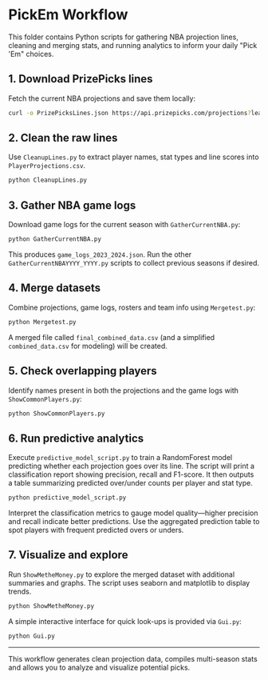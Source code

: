 # PickEm Workflow

This folder contains Python scripts for gathering NBA projection lines, cleaning and merging stats, and running analytics to inform your daily "Pick 'Em" choices.

## 1. Download PrizePicks lines
Fetch the current NBA projections and save them locally:

```bash
curl -o PrizePicksLines.json https://api.prizepicks.com/projections?league_id=7
```

## 2. Clean the raw lines
Use `CleanupLines.py` to extract player names, stat types and line scores into `PlayerProjections.csv`.

```bash
python CleanupLines.py
```

## 3. Gather NBA game logs
Download game logs for the current season with `GatherCurrentNBA.py`:

```bash
python GatherCurrentNBA.py
```
This produces `game_logs_2023_2024.json`. Run the other `GatherCurrentNBAYYYY_YYYY.py` scripts to collect previous seasons if desired.

## 4. Merge datasets
Combine projections, game logs, rosters and team info using `Mergetest.py`:

```bash
python Mergetest.py
```

A merged file called `final_combined_data.csv` (and a simplified `combined_data.csv` for modeling) will be created.

## 5. Check overlapping players
Identify names present in both the projections and the game logs with `ShowCommonPlayers.py`:

```bash
python ShowCommonPlayers.py
```

## 6. Run predictive analytics
Execute `predictive_model_script.py` to train a RandomForest model predicting whether each projection goes over its line. The script will print a classification report showing precision, recall and F1-score. It then outputs a table summarizing predicted over/under counts per player and stat type.

```bash
python predictive_model_script.py
```

Interpret the classification metrics to gauge model quality—higher precision and recall indicate better predictions. Use the aggregated prediction table to spot players with frequent predicted overs or unders.

## 7. Visualize and explore
Run `ShowMetheMoney.py` to explore the merged dataset with additional summaries and graphs. The script uses seaborn and matplotlib to display trends.

```bash
python ShowMetheMoney.py
```

A simple interactive interface for quick look-ups is provided via `Gui.py`:

```bash
python Gui.py
```

---
This workflow generates clean projection data, compiles multi-season stats and allows you to analyze and visualize potential picks.
